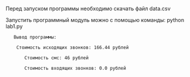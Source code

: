 ﻿Перед запуском программы необходимо скачать файл data.csv
    
Запустить программный модуль можно с помощью команды: python lab1.py

       Вывод программы:

		Стоимость исходящих звонков: 166.44 рублей
          
           Стоимость смс: 46 рублей
           
           Стоимость входящих звонков: 0.0 рублей

